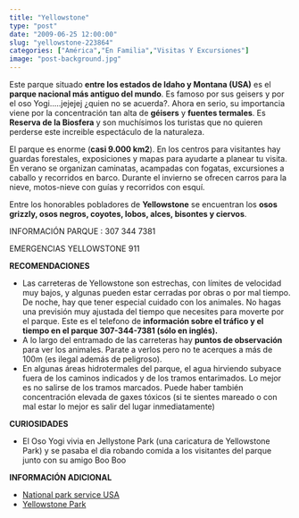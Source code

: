 ```yaml
---
title: "Yellowstone"
type: "post"
date: "2009-06-25 12:00:00"
slug: "yellowstone-223864"
categories: ["América","En Familia","Visitas Y Excursiones"]
image: "post-background.jpg"
---
```


[](/wp-content/uploads/2009/06/223864-156070.jpg)

Este parque situado **entre los estados de Idaho y Montana (USA)** es el **parque nacional más antiguo del mundo**. Es famoso por sus geisers y por el oso Yogi.....jejejej ¿quien no se acuerda?. Ahora en serio, su importancia viene por la concentración tan alta de **géisers** y **fuentes termales**. Es **Reserva de la Biosfera** y son muchísimos los turistas que no quieren perderse este increible espectáculo de la naturaleza.

El parque es enorme (**casi 9.000 km2**). En los centros para visitantes hay guardas forestales, exposiciones y mapas para ayudarte a planear tu visita. En verano se organizan caminatas, acampadas con fogatas, excursiones a [](/wp-content/uploads/2009/06/223864-156066.jpg)caballo y recorridos en barco. Durante el invierno se ofrecen carros para la nieve, motos-nieve con guías y recorridos con esquí.

Entre los honorables pobladores de **Yellowstone** se encuentran los **osos grizzly, osos negros, coyotes, lobos, alces, bisontes y ciervos**.

INFORMACIÓN PARQUE : 307 344 7381

EMERGENCIAS YELLOWSTONE 911

**RECOMENDACIONES**

- Las carreteras de Yellowstone son estrechas, con límites de velocidad muy bajos, y algunas pueden estar cerradas por obras o por mal tiempo. De noche, hay que tener especial cuidado con los animales. No hagas una previsión muy ajustada del tiempo que necesites para moverte por el parque. Este es el telefono de **información sobre el tráfico y el tiempo en el parque 307-344-7381 (sólo en inglés).**
- [](/wp-content/uploads/2009/06/223864-156078.jpg)A lo largo del entramado de las carreteras hay **puntos de observación** para ver los animales. Parate a verlos pero no te acerques a más de 100m (es ilegal además de peligroso).
- En algunas áreas hidrotermales del parque, el agua hirviendo subyace fuera de los caminos indicados y de los tramos entarimados. Lo mejor es no salirse de los tramos marcados. Puede haber también concentración elevada de gaxes tóxicos (si te sientes mareado o con mal estar lo mejor es salir del lugar inmediatamente)

**CURIOSIDADES**

- El Oso Yogi vivia en Jellystone Park (una caricatura de Yellowstone Park) y se pasaba el dia robando comida a los visitantes del parque junto con su amigo Boo Boo

**INFORMACIÓN ADICIONAL**

- [National park service USA](http://www.nps.gov/yell/)
- [Yellowstone Park ](http://www.yellowstonepark.com/)